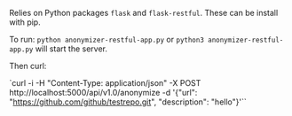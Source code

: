 Relies on Python packages `flask` and `flask-restful`. These can be install with pip.

To run: `python anonymizer-restful-app.py` or `python3 anonymizer-restful-app.py` will start the server.

Then curl:

`curl -i -H "Content-Type: application/json" -X POST http://localhost:5000/api/v1.0/anonymize -d '{"url": "https://github.com/github/testrepo.git", "description": "hello"}'``
